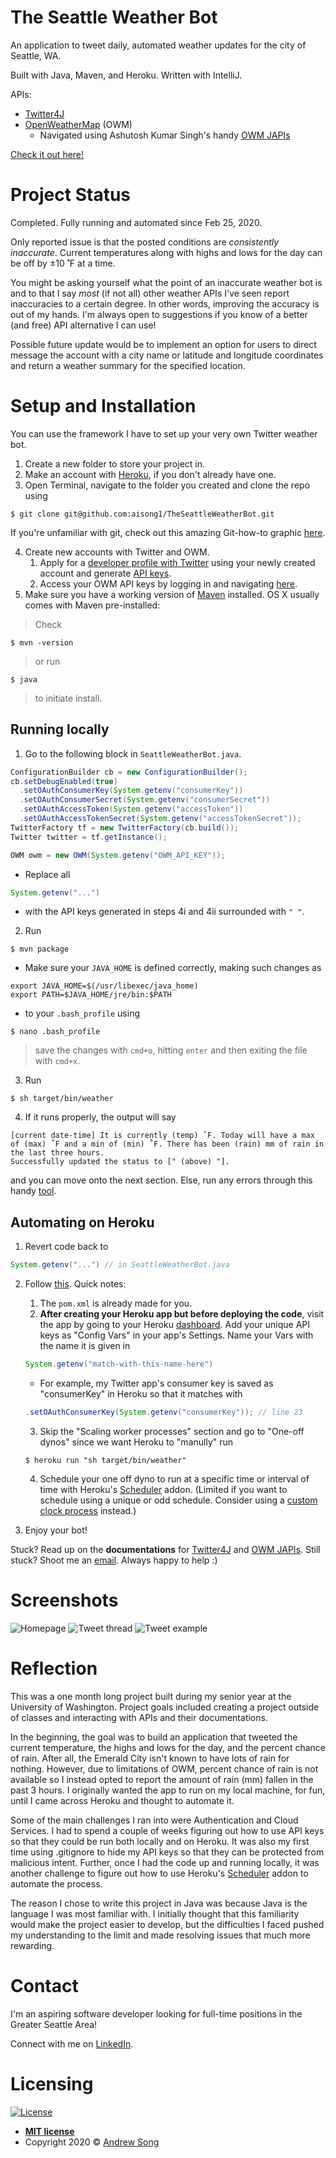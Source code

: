 # The Seattle Weather Bot

An application to tweet daily, automated weather updates for the city of Seattle, WA.

Built with Java, Maven, and Heroku. Written with IntelliJ.

APIs: 
- [Twitter4J](http://twitter4j.org/en/index.html) 
- [OpenWeatherMap](https://openweathermap.org/api) (OWM)
  - Navigated using Ashutosh Kumar Singh's handy [OWM JAPIs](https://bitbucket.org/aksinghnet/owm-japis/src/master/)

[Check it out here!](https://twitter.com/bot_seattle)

# Project Status

Completed. Fully running and automated since Feb 25, 2020. 

Only reported issue is that the posted conditions are *consistently inaccurate*. Current temperatures along with highs and lows for the day can be off by ±10 ˚F at a time. 

You might be asking yourself what the point of an inaccurate weather bot is and to that I say *most* (if not all) other weather APIs I've seen report inaccuracies to a certain degree. In other words, improving the accuracy is out of my hands. I'm always open to suggestions if you know of a better (and free) API alternative I can use!

Possible future update would be to implement an option for users to direct message the account with a city name or latitude and longitude coordinates and return a weather summary for the specified location. 

# Setup and Installation

You can use the framework I have to set up your very own Twitter weather bot.

1. Create a new folder to store your project in. 
2. Make an account with [Heroku](https://signup.heroku.com/), if you don't already have one.
3. Open Terminal, navigate to the folder you created and clone the repo using 
```shell
$ git clone git@github.com:aisong1/TheSeattleWeatherBot.git
``` 
If you're unfamiliar with git, check out this amazing Git-how-to graphic [here](https://rogerdudler.github.io/git-guide/).

4. Create new accounts with Twitter and OWM.
    1. Apply for a [developer profile with Twitter](https://developer.twitter.com/en.html) using your newly created account and generate [API keys](https://developer.twitter.com/en/apps).
    2. Access your OWM API keys by logging in and navigating [here](https://home.openweathermap.org/api_keys).
5. Make sure you have a working version of [Maven](https://maven.apache.org/install.html) installed. OS X usually comes with Maven pre-installed: 
> Check 
```shell
$ mvn -version
```
> or run 
```shell
$ java
```
> to initiate install. 

## Running locally
1. Go to the following block in `SeattleWeatherBot.java`.
```java
ConfigurationBuilder cb = new ConfigurationBuilder();
cb.setDebugEnabled(true)
  .setOAuthConsumerKey(System.getenv("consumerKey"))
  .setOAuthConsumerSecret(System.getenv("consumerSecret"))
  .setOAuthAccessToken(System.getenv("accessToken"))
  .setOAuthAccessTokenSecret(System.getenv("accessTokenSecret"));
TwitterFactory tf = new TwitterFactory(cb.build());
Twitter twitter = tf.getInstance();

OWM owm = new OWM(System.getenv("OWM_API_KEY"));
```
- Replace all 
```java
System.getenv("...")
```
- with the API keys generated in steps 4i and 4ii surrounded with `" "`.
 
2. Run 
```shell
$ mvn package
```
- Make sure your `JAVA_HOME` is defined correctly, making such changes as 
```
export JAVA_HOME=$(/usr/libexec/java_home)
export PATH=$JAVA_HOME/jre/bin:$PATH
```
- to your `.bash_profile` using 
```shell
$ nano .bash_profile
``` 
> save the changes with `cmd+o`, hitting `enter` and then exiting the file with `cmd+x`.

3. Run 
```shell
$ sh target/bin/weather
```
4. If it runs properly, the output will say 
```
[current date-time] It is currently (temp) ˚F. Today will have a max of (max) ˚F and a min of (min) ˚F. There has been (rain) mm of rain in the last three hours.
Successfully updated the status to [" (above) "].
```
and you can move onto the next section. Else, run any errors through this handy [tool](https://www.google.com).

## Automating on Heroku
1. Revert code back to 
```java
System.getenv("...") // in SeattleWeatherBot.java
```

2. Follow [this](https://devcenter.heroku.com/articles/run-non-web-java-processes-on-heroku). Quick notes: 
    1. The `pom.xml` is already made for you.
    2. **After creating your Heroku app but before deploying the code**, visit the app by going to your Heroku [dashboard](dashboard.heroku.com). Add your unique API keys as "Config Vars" in your app's Settings. Name your Vars with the name it is given in 
    ```java
    System.getenv("match-with-this-name-here")
    ``` 
    - For example, my Twitter app's consumer key is saved as "consumerKey" in Heroku so that it matches with
    ```java 
    .setOAuthConsumerKey(System.getenv("consumerKey")); // line 23
    ```
    3. Skip the "Scaling worker processes" section and go to "One-off dynos" since we want Heroku to "manully" run
    ```shell
    $ heroku run "sh target/bin/weather"
    ``` 
    
    4. Schedule your one off dyno to run at a specific time or interval of time with Heroku's [Scheduler](https://elements.heroku.com/addons/scheduler) addon. (Limited if you want to schedule using a unique or odd schedule. Consider using a [custom clock process](https://devcenter.heroku.com/articles/scheduled-jobs-custom-clock-processes) instead.)
3. Enjoy your bot!

Stuck? Read up on the **documentations** for [Twitter4J](http://twitter4j.org/javadoc/index.html) and [OWM JAPIs](https://bitbucket.org/aksinghnet/owm-japis/src/master/docs/). Still stuck? Shoot me an [email](mailto:andrewsong61@gmail.com). Always happy to help :)

# Screenshots 

![Homepage](/img/screenshot1.jpg?raw=true "Main page") 
![Tweet thread](/img/screenshot2.jpg?raw=true "Tweet thread") 
![Tweet example](/img/screenshot3.jpg?raw=true "Tweet example")


# Reflection

This was a one month long project built during my senior year at the University of Washington. Project goals included creating a project outside of classes and interacting with APIs and their documentations. 

In the beginning, the goal was to build an application that tweeted the current temperature, the highs and lows for the day, and the percent chance of rain. After all, the Emerald City isn't known to have lots of rain for nothing. However, due to limitations of OWM, percent chance of rain is not available so I instead opted to report the amount of rain (mm) fallen in the past 3 hours. I originally wanted the app to run on my local machine, for fun, until I came across Heroku and thought to automate it. 

Some of the main challenges I ran into were Authentication and Cloud Services. I had to spend a couple of weeks figuring out how to use API keys so that they could be run both locally and on Heroku. It was also my first time using .gitignore to hide my API keys so that they can be protected from malicious intent. Further, once I had the code up and running locally, it was another challenge to figure out how to use Heroku's [Scheduler](https://elements.heroku.com/addons/scheduler) addon to automate the process. 

The reason I chose to write this project in Java was because Java is the language I was most familiar with. I initially thought that this familiarity would make the project easier to develop, but the difficulties I faced pushed my understanding to the limit and made resolving issues that much more rewarding. 

# Contact 

I'm an aspiring software developer looking for full-time positions in the Greater Seattle Area! 

Connect with me on [LinkedIn](https://www.linkedin/in/andrewisong).

# Licensing

[![License](http://img.shields.io/:license-mit-blue.svg?style=flat-square)](http://badges.mit-license.org)

- **[MIT license](http://opensource.org/licenses/mit-license.php)**
- Copyright 2020 © [Andrew Song](https://www.linkedin/in/andrewisong)
